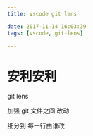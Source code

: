```yaml
---
title: vscode git lens

date: 2017-11-14 16:03:39
tags: [vscode, git-lens]

---
```


# 安利安利

git lens 

加强 git 文件之间 改动

细分到 每一行由谁改
